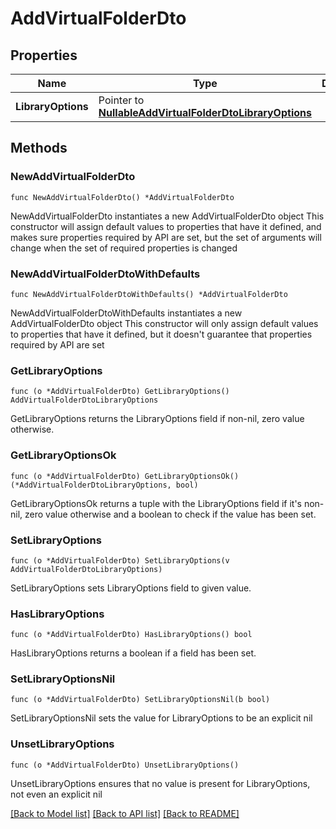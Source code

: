 # AddVirtualFolderDto

## Properties

Name | Type | Description | Notes
------------ | ------------- | ------------- | -------------
**LibraryOptions** | Pointer to [**NullableAddVirtualFolderDtoLibraryOptions**](AddVirtualFolderDtoLibraryOptions.md) |  | [optional] 

## Methods

### NewAddVirtualFolderDto

`func NewAddVirtualFolderDto() *AddVirtualFolderDto`

NewAddVirtualFolderDto instantiates a new AddVirtualFolderDto object
This constructor will assign default values to properties that have it defined,
and makes sure properties required by API are set, but the set of arguments
will change when the set of required properties is changed

### NewAddVirtualFolderDtoWithDefaults

`func NewAddVirtualFolderDtoWithDefaults() *AddVirtualFolderDto`

NewAddVirtualFolderDtoWithDefaults instantiates a new AddVirtualFolderDto object
This constructor will only assign default values to properties that have it defined,
but it doesn't guarantee that properties required by API are set

### GetLibraryOptions

`func (o *AddVirtualFolderDto) GetLibraryOptions() AddVirtualFolderDtoLibraryOptions`

GetLibraryOptions returns the LibraryOptions field if non-nil, zero value otherwise.

### GetLibraryOptionsOk

`func (o *AddVirtualFolderDto) GetLibraryOptionsOk() (*AddVirtualFolderDtoLibraryOptions, bool)`

GetLibraryOptionsOk returns a tuple with the LibraryOptions field if it's non-nil, zero value otherwise
and a boolean to check if the value has been set.

### SetLibraryOptions

`func (o *AddVirtualFolderDto) SetLibraryOptions(v AddVirtualFolderDtoLibraryOptions)`

SetLibraryOptions sets LibraryOptions field to given value.

### HasLibraryOptions

`func (o *AddVirtualFolderDto) HasLibraryOptions() bool`

HasLibraryOptions returns a boolean if a field has been set.

### SetLibraryOptionsNil

`func (o *AddVirtualFolderDto) SetLibraryOptionsNil(b bool)`

 SetLibraryOptionsNil sets the value for LibraryOptions to be an explicit nil

### UnsetLibraryOptions
`func (o *AddVirtualFolderDto) UnsetLibraryOptions()`

UnsetLibraryOptions ensures that no value is present for LibraryOptions, not even an explicit nil

[[Back to Model list]](../README.md#documentation-for-models) [[Back to API list]](../README.md#documentation-for-api-endpoints) [[Back to README]](../README.md)


